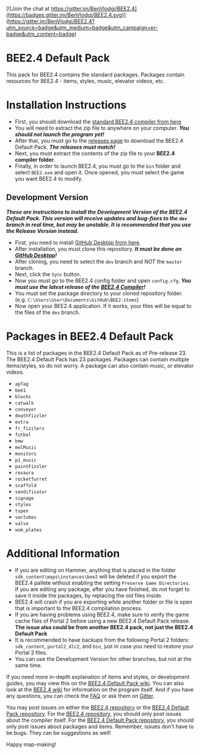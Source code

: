 [![Join the chat at https://gitter.im/BenVlodgi/BEE2.4](https://badges.gitter.im/BenVlodgi/BEE2.4.svg)]  (https://gitter.im/BenVlodgi/BEE2.4?utm_source=badge&utm_medium=badge&utm_campaign=pr-badge&utm_content=badge)  

# BEE2.4 Default Pack
 This pack for BEE2.4 contains the standard packages. Packages contain resources for BEE2.4 - items, styles, music, elevator videos, etc.

# Installation Instructions

* First, you should download the [standard BEE2.4 compiler from here](https://github.com/BenVlodgi/BEE2.4/releases)
* You will need to extract the zip file to anywhere on your computer. **_You should not launch the program yet!_**
* After that, you must go to the [releases page](https://github.com/TeamSpen210/BEE2-items/releases) to download the BEE2.4 Default Pack. **_The releases must match!_**
* Next, you must extract the contents of the zip file to your **BEE2.4 compiler folder**.
* Finally, in order to launch BEE2.4, you must go to the `bin` folder and select `BEE2.exe` and open it. Once opened, you must select the game you want BEE2.4 to modify.

## Development Version

**_These are instructions to install the Development Version of the BEE2.4 Default Pack. This version will receive updates and bug-fixes to the `dev` branch in real time, but may be unstable. It is recommended that you use the Release Version instead._**

* First, you need to install [GitHub Desktop from here](https://desktop.github.com/).
* After installation, you must clone this repository. **_It must be done on [GitHub Desktop](https://desktop.github.com/)!_**
* After cloning, you need to select the `dev` branch and _NOT_ the `master` branch.
* Next, click the `Sync` button.
* Now you must go to the BEE2.4 config folder and open `config.cfg`. **_You must use the latest release of the [BEE2.4 Compiler](https://github.com/BenVlodgi/BEE2.4/releases)!_**
* You must set the package directory to your cloned repository folder. (e.g. `C:\Users\User\Documents\GitHub\BEE2-items`)
* Now open your BEE2.4 application. If it works, your files will be equal to the files of the `dev` branch.

# Packages in BEE2.4 Default Pack

This is a list of packages in the BEE2.4 Default Pack as of Pre-release 23. The BEE2.4 Default Pack has 23 packages.
Packages can contain multiple items/styles, so do not worry. A package can also contain music, or elevator videos.

* `apTag`
* `bee1`
* `blocks`
* `catwalk`
* `conveyor`
* `deathfizzler`
* `extra`
* `fr_fizzlers`
* `futbol`
* `hmw`
* `melMusic`
* `monitors`
* `p1_music`
* `paintFizzler`
* `rexaura`
* `rocketTurret`
* `scaffold`
* `sendificator`
* `signage`
* `styles`
* `tspen`
* `vactubes`
* `valve`
* `wom_plates`

# Additional Information

* If you are editing on Hammer, anything that is placed in the folder `sdk_content\maps\instances\bee2` will be deleted if you export the BEE2.4 pallete without enabling the setting `Preserve Game Directories`. If you are editing any package, after you have finished, do not forget to save it inside the packages, by replacing the old files inside.
* BEE2.4 will crash if you are exporting while another folder or file is open that is important to the BEE2.4 compilation process.
* If you are having problems using BEE2.4, make sure to verify the game cache files of Portal 2 before using a new BEE2.4 Default Pack release. **The issue also could be from another BEE2.4 pack, not just the BEE2.4 Default Pack**
* It is recommended to have backups from the following Portal 2 folders: `sdk_content`, `portal2_dlc2`, and `bin`, just in case you need to restore your Portal 2 files.
* You can use the Development Version for other branches, but not at the same time.

If you need more in-depth explanation of items and styles, or development guides, you may view this on the [BEE2.4 Default Pack wiki](https://github.com/TeamSpen210/BEE2-items/wiki).
You can also look at the [BEE2.4 wiki](https://github.com/BenVlodgi/BEE2.4/wiki) for information on the program itself.
And if you have any questions, you can check the [FAQ](https://github.com/BEEmod/BEE2-items/wiki/FAQ) or ask them on [Gitter](https://gitter.im/BenVlodgi/BEE2.4).

You may post issues on either the [BEE2.4 repository](https://github.com/BenVlodgi/BEE2.4/issues) or the [BEE2.4 Default Pack repository](https://github.com/TeamSpen210/BEE2-items/issues).
For the [BEE2.4 repository](https://github.com/BenVlodgi/BEE2.4/issues), you should only post issues about the compiler itself.
For the [BEE2.4 Default Pack repository](https://github.com/TeamSpen210/BEE2-items/issues), you should only post issues about packages and items.
Remember, issues don't have to be bugs. They can be suggestions as well!

Happy map-making!
